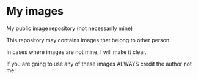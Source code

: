 # My images
My public image repository (not necessarily mine)

This repository may contains images that belong to other person.

In cases where images are not mine, I will make it clear.

If you are going to use any of these images ALWAYS credit the author not me!
